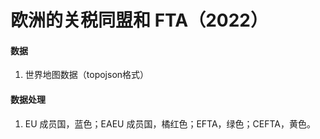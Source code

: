 # 欧洲的关税同盟和 FTA（2022）

#### 数据

1. 世界地图数据（topojson格式）

#### 数据处理

1. EU 成员国，蓝色；EAEU 成员国，橘红色；EFTA，绿色；CEFTA，黄色。
